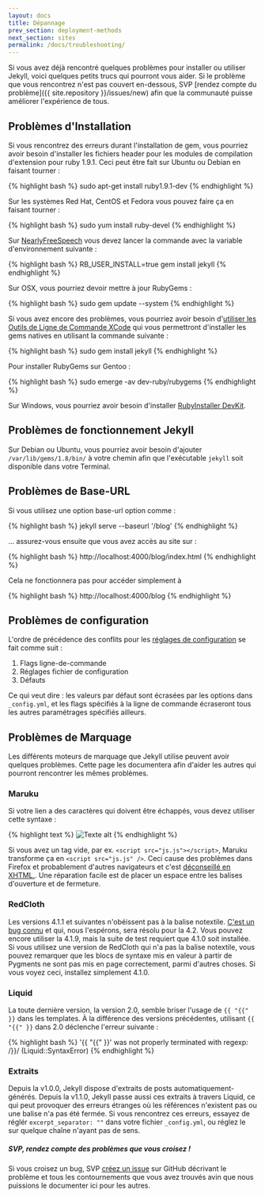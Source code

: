 ```yaml
---
layout: docs
title: Dépannage
prev_section: deployment-methods
next_section: sites
permalink: /docs/troubleshooting/
---
```


Si vous avez déjà rencontré quelques problèmes pour installer ou utiliser Jekyll, voici quelques petits trucs qui pourront vous aider. 
Si le problème que vous rencontrez n'est pas couvert en-dessous, SVP [rendez compte du problème]({{ site.repository }}/issues/new) afin que la communauté puisse améliorer l'expérience de tous.

## Problèmes d'Installation

Si vous rencontrez des erreurs durant l'installation de gem, vous pourriez avoir besoin d'installer 
les fichiers header pour les modules de compilation d'extension pour ruby 1.9.1. Ceci peut être fait sur 
Ubuntu ou Debian en faisant tourner :

{% highlight bash %}
sudo apt-get install ruby1.9.1-dev
{% endhighlight %}

Sur les systèmes Red Hat, CentOS et Fedora vous pouvez faire ça en faisant tourner :

{% highlight bash %}
sudo yum install ruby-devel
{% endhighlight %}

Sur [NearlyFreeSpeech](http://nearlyfreespeech.net/) vous devez lancer la commande avec la variable d'environnement suivante : 

{% highlight bash %}
RB_USER_INSTALL=true gem install jekyll
{% endhighlight %}

Sur OSX, vous pourriez devoir mettre à jour RubyGems :

{% highlight bash %}
sudo gem update --system
{% endhighlight %}

Si vous avez encore des problèmes, vous pourriez avoir besoin d'[utiliser les Outils de Ligne de Commande XCode](http://www.zlu.me/blog/2012/02/21/install-native-ruby-gem-in-mountain-lion-preview/)
qui vous permettront d'installer les gems natives en utilisant la commande suivante : 

{% highlight bash %}
sudo gem install jekyll
{% endhighlight %}

Pour installer RubyGems sur Gentoo :

{% highlight bash %}
sudo emerge -av dev-ruby/rubygems
{% endhighlight %}

Sur Windows, vous pourriez avoir besoin d'installer [RubyInstaller
DevKit](http://wiki.github.com/oneclick/rubyinstaller/development-kit).

## Problèmes de fonctionnement Jekyll

Sur Debian ou Ubuntu, vous pourriez avoir besoin d'ajouter `/var/lib/gems/1.8/bin/` à votre chemin afin que l'exécutable `jekyll` soit disponible dans votre Terminal.

## Problèmes de Base-URL

Si vous utilisez une option base-url option comme :

{% highlight bash %}
jekyll serve --baseurl '/blog'
{% endhighlight %}

… assurez-vous ensuite que vous avez accès au site sur : 

{% highlight bash %}
http://localhost:4000/blog/index.html
{% endhighlight %}

Cela ne fonctionnera pas pour accéder simplement à 

{% highlight bash %}
http://localhost:4000/blog
{% endhighlight %}

## Problèmes de configuration 

L'ordre de précédence des conflits pour les [réglages de configuration](../configuration/)  se fait comme suit : 


1.  Flags ligne-de-commande
2.  Réglages fichier de configuration
3.  Défauts

Ce qui veut dire : les valeurs par défaut sont écrasées par les options dans `_config.yml`,
et les flags spécifiés à la ligne de commande écraseront tous les autres paramétrages spécifiés ailleurs.

## Problèmes de Marquage

Les différents moteurs de marquage que Jekyll utilise peuvent avoir quelques problèmes. Cette page les documentera afin d'aider les autres qui pourront rencontrer les mêmes problèmes.

### Maruku

Si votre lien a des caractères qui doivent être échappés, vous devez utiliser cette syntaxe : 

{% highlight text %}
![Texte alt](http://yuml.me/diagram/class/[Projet]->[Tache])
{% endhighlight %}

Si vous avez un tag vide, par ex. `<script src="js.js"></script>`, Maruku transforme ça en 
`<script src="js.js" />`. Ceci cause des problèmes dans Firefox et probablement d'autres navigateurs et c'est [déconseillé en XHTML.](http://www.w3.org/TR/xhtml1/#C_3). 
Une réparation facile est de placer un espace entre les balises d'ouverture et de fermeture.

### RedCloth

Les versions 4.1.1 et suivantes n'obéissent pas à la balise notextile. [C'est un 
bug connu](http://aaronqian.com/articles/2009/04/07/redcloth-ate-my-notextile.html)
et qui, nous l'espérons, sera résolu pour la 4.2. Vous pouvez encore utiliser la 4.1.9, mais 
la suite de test requiert que 4.1.0 soit installée. Si vous utilisez une version de 
RedCloth qui n'a pas la balise notextile, vous pouvez remarquer que 
les blocs de syntaxe mis en valeur à partir de Pygments ne sont pas mis en page correctement,
parmi d'autres choses. Si vous voyez ceci, installez simplement 4.1.0.

### Liquid

La toute dernière version, la version 2.0, semble briser l'usage de `{{ "{{" }}` dans les 
templates. À la différence des versions précédentes, utilisant `{{ "{{" }}` dans 2.0 déclenche l'erreur suivante : 

{% highlight bash %}
'{{ "{{" }}' was not properly terminated with regexp: /\}\}/  (Liquid::SyntaxError)
{% endhighlight %}

### Extraits

Depuis la v1.0.0, Jekyll dispose d'extraits de posts automatiquement-générés. Depuis la 
v1.1.0, Jekyll passe aussi ces extraits à travers Liquid, ce qui peut provoquer des erreurs étranges où les références 
n'existent pas ou une balise n'a pas été fermée. Si vous rencontrez ces erreurs, essayez de réglér `excerpt_separator: ""` dans votre fichier 
`_config.yml`, ou réglez le sur quelque chaîne n'ayant pas de sens.

<div class="note">
  <h5>SVP, rendez compte des problèmes que vous croisez !</h5>
  <p>Si vous croisez un bug, SVP <a href="{{ site.repository }}/issues/new">créez un issue</a> sur GitHub décrivant le problème et tous les contournements que vous avez trouvés avin que nous puissions le documenter ici pour les autres.</p>
</div>

